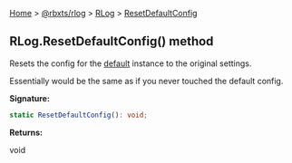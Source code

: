 [Home](./index.md) &gt; [@rbxts/rlog](./rlog.md) &gt; [RLog](./rlog.rlog.md) &gt;
[ResetDefaultConfig](./rlog.rlog.resetdefaultconfig.md)

## RLog.ResetDefaultConfig() method

Resets the config for the [default](./rlog.rlog.default.md) instance to the original settings.

Essentially would be the same as if you never touched the default config.

**Signature:**

```typescript
static ResetDefaultConfig(): void;
```

**Returns:**

void
